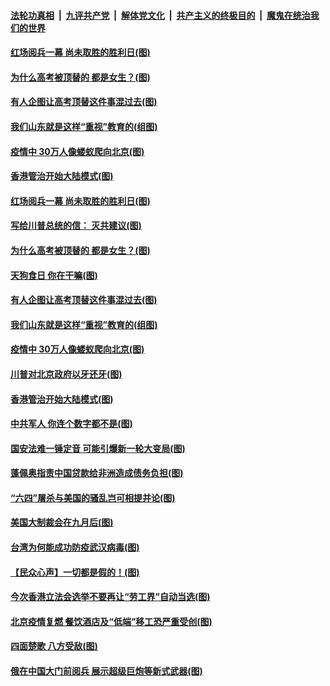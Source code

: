 ####  [法轮功真相](../../../../basic/blob/master/README.md?t=06261631) &nbsp;|&nbsp; [九评共产党](../../../../9ping.md/blob/master/README.md?t=06261631) &nbsp;|&nbsp; [解体党文化](../../../../jtdwh.md/blob/master/README.md?t=06261631)  &nbsp;|&nbsp; [共产主义的终极目的](../../../../gczydzjmd.md/blob/master/README.md?t=06261631) &nbsp;|&nbsp; [魔鬼在统治我们的世界](../../../../mgztzwmdsj.md/blob/master/README.md?t=06261631) 

#### [红场阅兵一幕 尚未取胜的胜利日(图)](../pages/p4/937758.md?t=06261631) 

#### [为什么高考被顶替的 都是女生？(图)](../pages/p4/937740.md?t=06261631) 

#### [有人企图让高考顶替这件事混过去(图)](../pages/p4/937737.md?t=06261631) 

#### [我们山东就是这样“重视”教育的(组图)](../pages/p4/937725.md?t=06261631) 

#### [疫情中 30万人像蝼蚁爬向北京(图)](../pages/p4/937719.md?t=06261631) 

#### [香港管治开始大陆模式(图)](../pages/p4/937715.md?t=06261631) 

#### [红场阅兵一幕 尚未取胜的胜利日(图)](../pages/p4/937758.md?t=06261631) 

#### [写给川普总统的信： 灭共建议(图)](../pages/p4/937745.md?t=06261631) 

#### [为什么高考被顶替的 都是女生？(图)](../pages/p4/937740.md?t=06261631) 

#### [天狗食日 你在干嘛(图)](../pages/p4/937741.md?t=06261631) 

#### [有人企图让高考顶替这件事混过去(图)](../pages/p4/937737.md?t=06261631) 

#### [我们山东就是这样“重视”教育的(组图)](../pages/p4/937725.md?t=06261631) 

#### [疫情中 30万人像蝼蚁爬向北京(图)](../pages/p4/937719.md?t=06261631) 

#### [川普对北京政府以牙还牙(图)](../pages/p4/937718.md?t=06261631) 

#### [香港管治开始大陆模式(图)](../pages/p4/937715.md?t=06261631) 

#### [中共军人 你连个数字都不是(图)](../pages/p4/937635.md?t=06261631) 

#### [国安法难一锤定音 可能引爆新一轮大变局(图)](../pages/p4/937632.md?t=06261631) 

#### [蓬佩奥指责中国贷款给非洲造成债务负担(图)](../pages/p4/937631.md?t=06261631) 

#### [“六四”屠杀与美国的骚乱岂可相提并论(图)](../pages/p4/937628.md?t=06261631) 

#### [美国大制裁会在九月后(图)](../pages/p4/937630.md?t=06261631) 

#### [台湾为何能成功防疫武汉病毒(图)](../pages/p4/937627.md?t=06261631) 

#### [【民众心声】一切都是假的！(图)](../pages/p4/937546.md?t=06261631) 

#### [今次香港立法会选举不要再让“劳工界”自动当选(图)](../pages/p4/937452.md?t=06261631) 

#### [北京疫情复燃 餐饮酒店及“低端”移工恐严重受创(图)](../pages/p4/937494.md?t=06261631) 

#### [四面楚歌 八方受敌(图)](../pages/p4/937504.md?t=06261631) 

#### [俄在中国大门前阅兵 展示超级巨炮等新式武器(图)](../pages/p4/937492.md?t=06261631) 

